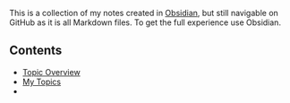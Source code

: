 This is a collection of my notes created in [Obsidian](https://obsidian.md/), but still navigable on GitHub as it is all Markdown files. To get the full experience use Obsidian.

## Contents
- [Topic Overview](Topic%20Overview.md)
- [My Topics](My%20Topics.md)
- 